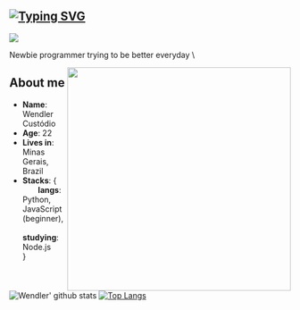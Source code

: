 ## [![Typing SVG](https://readme-typing-svg.herokuapp.com/?lines=Hello+World!+Welcome!&size=22)](https://git.io/typing-svg) 
![](https://komarev.com/ghpvc/?username=wendlercs&color=blue&style=for-the-badge)

Newbie programmer trying to be better everyday \

<img align="right" src="https://user-images.githubusercontent.com/13263031/158471939-34ea7390-7332-42f9-8839-0a957d5be4af.png" width="400" />

## About me 
* **Name**: Wendler Custódio 
* **Age**: 22
* **Lives in**: Minas Gerais, Brazil
* **Stacks**: { \
&nbsp;&nbsp;&nbsp;&nbsp;&nbsp;&nbsp; **langs**: Python, JavaScript (beginner), \
&nbsp;&nbsp;&nbsp;&nbsp;&nbsp;&nbsp; **studying**: Node.js \
 } 

![Wendler' github stats](https://github-readme-stats.vercel.app/api?username=wendlercs&show_icons=true&count_private=true&line_height=21&theme=synthwave&hide_border=true)
[![Top Langs](https://github-readme-stats.vercel.app/api/top-langs/?username=wendlercs&layout=compact&theme=synthwave&hide=Handlebars&hide_border=true)](https://github.com/anuraghazra/github-readme-stats)


